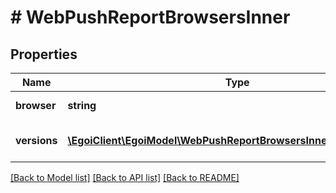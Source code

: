 # # WebPushReportBrowsersInner

## Properties

Name | Type | Description | Notes
------------ | ------------- | ------------- | -------------
**browser** | **string** | Browser name | [optional]
**versions** | [**\EgoiClient\EgoiModel\WebPushReportBrowsersInnerVersionsInner[]**](WebPushReportBrowsersInnerVersionsInner.md) | Collection of browser versions | [optional]

[[Back to Model list]](../../README.md#models) [[Back to API list]](../../README.md#endpoints) [[Back to README]](../../README.md)
